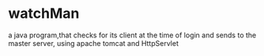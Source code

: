 # watchMan
a java program,that checks for its client at the time of login and sends to the master server, using apache tomcat and HttpServlet 
